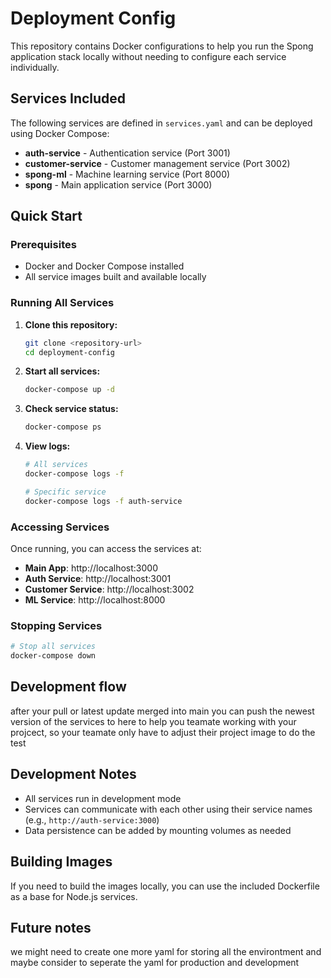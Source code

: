 # Deployment Config

This repository contains Docker configurations to help you run the Spong application stack locally without needing to configure each service individually.

## Services Included

The following services are defined in `services.yaml` and can be deployed using Docker Compose:

- **auth-service** - Authentication service (Port 3001)
- **customer-service** - Customer management service (Port 3002)  
- **spong-ml** - Machine learning service (Port 8000)
- **spong** - Main application service (Port 3000)

## Quick Start

### Prerequisites
- Docker and Docker Compose installed
- All service images built and available locally

### Running All Services

1. **Clone this repository:**
   ```bash
   git clone <repository-url>
   cd deployment-config
   ```

2. **Start all services:**
   ```bash
   docker-compose up -d
   ```

3. **Check service status:**
   ```bash
   docker-compose ps
   ```

4. **View logs:**
   ```bash
   # All services
   docker-compose logs -f
   
   # Specific service
   docker-compose logs -f auth-service
   ```

### Accessing Services

Once running, you can access the services at:

- **Main App**: http://localhost:3000
- **Auth Service**: http://localhost:3001
- **Customer Service**: http://localhost:3002
- **ML Service**: http://localhost:8000

### Stopping Services

```bash
# Stop all services
docker-compose down
```

## Development flow
after your pull or latest update merged into main you can push the newest version of the services to here to help you teamate working with your projcect, so your teamate only have to adjust their project image to do the test

## Development Notes

- All services run in development mode
- Services can communicate with each other using their service names (e.g., `http://auth-service:3000`)
- Data persistence can be added by mounting volumes as needed

## Building Images

If you need to build the images locally, you can use the included Dockerfile as a base for Node.js services.


## Future notes

we might need to create one more yaml for storing all the environtment and maybe consider to seperate the yaml for production and development
